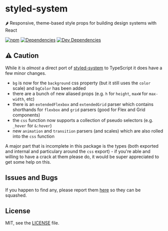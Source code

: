 # styled-system

🌶️ Responsive, theme-based style props for building design systems with React

[![npm](https://img.shields.io/npm/v/@aw-web-design/styled-system.svg)](https://www.npmjs.com/package/@aw-web-design/styled-system)
[![Dependencies](https://david-dm.org/the-code-monkey/styled-system/status.svg)](https://david-dm.org/the-code-monkey/styled-system)
[![Dev Dependencies](https://david-dm.org/the-code-monkey/styled-system/dev-status.svg)](https://david-dm.org/the-code-monkey/styled-system?type=dev)

## ⚠️ Caution

While it is _almost_ a direct port of [styled-system](https://github.com/styled-system/styled-system) to TypeScript it does have a few minor changes.

- `bg` is now for the `background` css property (but it still uses the `color` scale) and `bgColor` has been added
- there are a bunch of new aliased props (e.g. `h` for `height`, `maxW` for `max-width`, etc)
- there is an `extendedFlexbox` and `extendedGrid` parser which contains shorthands for `flexbox` and `grid` parsers (good for Flex and Grid components)
- the `css` function now supports a collection of pseudo selectors (e.g. `_hover` for `&:hover`)
- new `animation` and `transition` parsers (and scales) which are also rolled into the `css` function

A major part that is incomplete in this package is the types (both exported and internal and particulary around the `css` export) - if you're able and willing to have a crack at them please do, it would be super appreciated to get some help on this.

## Issues and Bugs

If you happen to find any, please report them [here](https://github.com/the-code-monkey/styled-system/issues) so they can be squashed.

## License

MIT, see the [LICENSE](./LICENSE) file.
